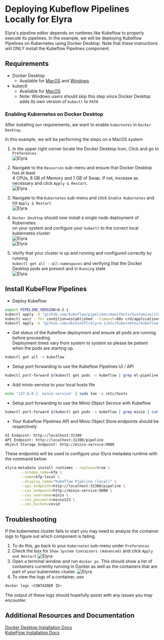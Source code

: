 <!--
{% comment %}
Copyright 2018-2020 IBM Corporation

Licensed under the Apache License, Version 2.0 (the "License");
you may not use this file except in compliance with the License.
You may obtain a copy of the License at

http://www.apache.org/licenses/LICENSE-2.0

Unless required by applicable law or agreed to in writing, software
distributed under the License is distributed on an "AS IS" BASIS,
WITHOUT WARRANTIES OR CONDITIONS OF ANY KIND, either express or implied.
See the License for the specific language governing permissions and
limitations under the License.
{% endcomment %}
-->

# Deploying Kubeflow Pipelines Locally for Elyra

Elyra's pipeline editor depends on runtimes like Kubeflow to properly execute its pipelines. In the example, 
we will be deploying Kubeflow Pipelines on Kubernetes using Docker Desktop. Note that these instructions will 
ONLY install the Kubeflow Pipelines component.

## Requirements
- Docker Desktop
    - Available for [MacOS](https://hub.docker.com/editions/community/docker-ce-desktop-mac) and 
                    [Windows](https://hub.docker.com/editions/community/docker-ce-desktop-windows)
- kubectl
    - Available for [MacOS](https://kubernetes.io/docs/tasks/tools/install-kubectl/#install-kubectl-on-macos)
    - Note: Windows users should skip this step since Docker Desktop adds its own version of `kubectl` to `PATH`      
    
    
### Enabling Kubernetes on Docker Desktop

After installing our requirements, we want to enable `kubernetes` in `Docker Desktop`.

In this example, we will be performing the steps on a MacOS system

1. In the upper right corner locate the Docker Desktop Icon, Click and go to `Preferences`   
![Elyra](../images/docker-desktop-icon.png)  
  
2. Navigate to the `Resources` sub-menu and ensure that Docker Desktop has at least   
4 CPUs, 8 GB of Memory and 1 GB of Swap. If not, increase as necessary and click `Apply & Restart`.  
![Elyra](../images/docker-desktop-resources.png)  
  
3. Navigate to the `Kubernetes` sub-menu and click `Enable Kubernetes` and hit `Apply & Restart`  
![Elyra](../images/docker-desktop-k8s-menu.png)  
  
4. `Docker Desktop` should now install a single node deployment of Kubernetes  
 on your system and configure your `kubectl` to the correct local kubernetes cluster  
![Elyra](../images/docker-desktop-in-progress.png)  
![Elyra](../images/docker-desktop-complete.png)  
  
5. Verify that your cluster is up and running and configured correctly by running  
`kubectl get all --all-namespaces` and verifying that the Docker Desktop pods are present and in `Running` state   
![Elyra](../images/docker-desktop-kubectl.png)  
  
## Install KubeFlow Pipelines 

- Deploy Kubeflow  

```bash
export PIPELINE_VERSION=0.5.1
kubectl apply -k "github.com/kubeflow/pipelines/manifests/kustomize/cluster-scoped-resources?ref=$PIPELINE_VERSION"
kubectl wait --for condition=established --timeout=60s crd/applications.app.k8s.io
kubectl apply -k "github.com/akchinSTC/elyra-1/etc/kubernetes/kubeflow?ref=update-dd-kfp"
```
- Get status of the Kubeflow deployment and ensure all pods are running before proceeding.  
Deployment times vary from system to system so please be patient when the pods are starting up.
```bash
kubectl get all -n kubeflow
```
- Setup port forwarding to use the Kubeflow Pipelines UI / API
```bash
kubectl port-forward $(kubectl get pods -n kubeflow | grep ml-pipeline-ui | cut -d' ' -f1) 31380:3000 -n kubeflow &
```
- Add minio-service to your local hosts file
```bash
echo '127.0.0.1  minio-service' | sudo tee -a /etc/hosts
```
- Setup port forwarding to use the Minio Object Service with Kubeflow
```bash
kubectl port-forward $(kubectl get pods -n kubeflow | grep minio | cut -d' ' -f1) 9000:9000 -n kubeflow &
```
- Your Kubeflow Pipelines API and Minio Object Store endpoints should be respectively
```bash
UI Endpoint: http://localhost:31380
API Endpoint: http://localhost:31380/pipeline
Object Storage Endpoint: http://minio-service:9000
```

These endpoints will be used to configure your Elyra metadata runtime with the
command below:

```bash
elyra-metadata install runtimes --replace=true \
       --schema_name=kfp \
       --name=kfp-local \
       --display_name="Kubeflow Pipeline (local)" \
       --api_endpoint=http://localhost:31380/pipeline \
       --cos_endpoint=http://minio-service:9000 \
       --cos_username=minio \
       --cos_password=minio123 \
       --cos_bucket=covid
```

## Troubleshooting
If the kubernetes cluster fails to start you may need to analyze the container logs to figure out which 
component is failing. 
1. To do this, go back to your `Kubernetes` sub-menu under `Preferences`
2. Check the box for `Show System Containers (Advanced)` and click `Apply and Restart`
![Elyra](../images/docker-desktop-advanced-option.png)  
3. Open a terminal window and run `docker ps`. This should show a list of containers currently running in 
Docker as well as the containers that are part of your kubernetes cluster.
![Elyra](../images/docker-desktop-ps.png)  
4. To view the logs of a container, use
```bash
docker logs <CONTAINER ID>
```
The output of these logs should hopefully assist with any issues you may encounter.

## Additional Resources and Documentation
[Docker Desktop Installation Docs](https://docs.docker.com/get-started/)  
[KubeFlow Installation Docs](https://www.kubeflow.org/docs/started/k8s/kfctl-k8s-istio/)
